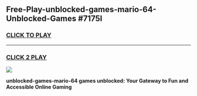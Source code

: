 
## Free-Play-unblocked-games-mario-64-Unblocked-Games #7175l
<h3>
<a href="https://news.freeplayer.one?title=unblocked-games-mario-64&ref=8M">CLICK TO PLAY</a></h3>
<hr>

<h3>
<a href="https://news.freeplayer.one?title=unblocked-games-mario-64&ref=8M">CLICK 2 PLAY</a>
  
</h3>

<a href="https://news.freeplayer.one?title=unblocked-games-mario-64&ref=8M"><img src="https://clearcache.store/games.png"></a>


**unblocked-games-mario-64 games unblocked: Your Gateway to Fun and Accessible Online Gaming**

